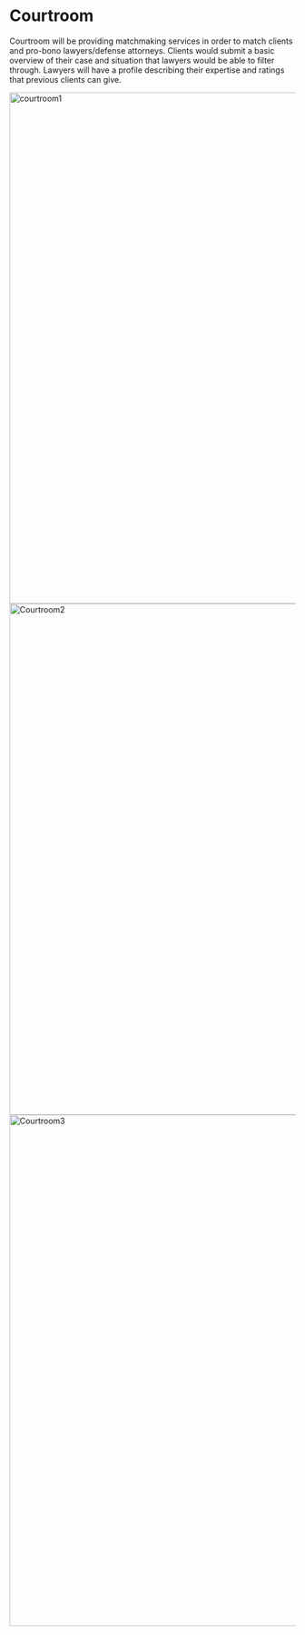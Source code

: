 # Courtroom

Courtroom will be providing matchmaking services in order to match clients and pro-bono lawyers/defense attorneys. Clients would submit a basic overview of their case and situation 
that lawyers would be able to filter through. Lawyers will have a profile describing their expertise and ratings that previous clients can give.

<img width="506" alt="courtroom1" src="https://github.com/adam5841/Courtroom/assets/47879826/6f34f53a-a6c7-4fdd-86a8-0aa89906dd79" width="150" height="900">
<img width="506" alt="Courtroom2" src="https://github.com/adam5841/Courtroom/assets/47879826/b87f335f-c316-42b7-b232-c3b7230b9d95" width="150" height="900">
<img width="506" alt="Courtroom3" src="https://github.com/adam5841/Courtroom/assets/47879826/2e74a4e0-3c17-4f75-ab45-ffd781d7d1cb" width="150" height="900">
